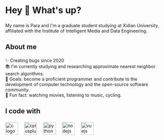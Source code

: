 <h1 align="left">Hey 👋 What's up?</h1>

###

<p align="left">My name is Para and I'm a graduate student studying at Xidian University, affiliated with the Institute of Intelligent Media and Data Engineering.</p>

###

<h2 align="left">About me</h2>

###

<p align="left">✨ Creating bugs since 2020<br>📚 I'm currently studying and researching approximate nearest neighbor search algorithms.<br>🎯 Goals: become a proficient programmer and contribute to the development of computer technology and the open-source software community.<br>🎲 Fun fact: watching movies, listening to music, cycling.</p>

###

<h2 align="left">I code with</h2>

###

<div align="left">
  <img src="https://cdn.jsdelivr.net/gh/devicons/devicon/icons/c/c-original.svg" height="40" alt="c logo"  />
  <img width="12" />
  <img src="https://cdn.jsdelivr.net/gh/devicons/devicon/icons/cplusplus/cplusplus-original.svg" height="40" alt="cplusplus logo"  />
  <img width="12" />
  <img src="https://cdn.jsdelivr.net/gh/devicons/devicon/icons/python/python-original.svg" height="40" alt="python logo"  />
  <img width="12" />
  <img src="https://cdn.jsdelivr.net/gh/devicons/devicon/icons/nodejs/nodejs-original.svg" height="40" alt="nodejs logo"  />
  <img width="12" />
  <img src="https://cdn.jsdelivr.net/gh/devicons/devicon/icons/vuejs/vuejs-original.svg" height="40" alt="vuejs logo"  />
</div>

###
